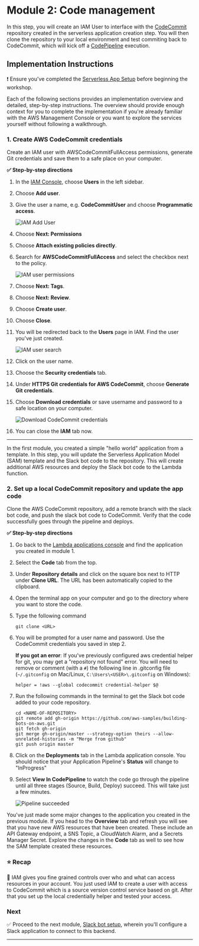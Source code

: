 # Module 2: Code management

In this step, you will create an IAM User to interface with the [CodeCommit][codecommit] repository created in the serverless application creation step. You will then clone the repository to your local environment and test commiting back to CodeCommit, which will kick off a [CodePipeline][codepipeline] execution.

## Implementation Instructions

:heavy_exclamation_mark: Ensure you've completed the [Serverless App Setup][serverless-app-setup] before beginning
the workshop.

Each of the following sections provides an implementation overview and detailed, step-by-step instructions. The overview should provide enough context for you to complete the implementation if you're already familiar with the AWS Management Console or you want to explore the services yourself without following a walkthrough.

### 1. Create AWS CodeCommit credentials
Create an IAM user with AWSCodeCommitFullAccess permissions, generate Git credentials and save them to a safe place on your computer.

**:white_check_mark: Step-by-step directions**

1. In the [IAM Console][iam-console], choose **Users** in the left sidebar.
1. Choose **Add user**.
1. Give the user a name, e.g. **CodeCommitUser** and choose **Programmatic access**.

    ![IAM Add User](../images/iam-add-user.png)

1. Choose **Next: Permissions**
1. Choose **Attach existing policies directly**.
1. Search for **AWSCodeCommitFullAccess** and select the checkbox next to the policy.

    ![IAM user permissions](../images/iam-user-permissions.png)

1. Choose **Next: Tags**.
1. Choose **Next: Review**.
1. Choose **Create user**.
1. Choose **Close**.
1. You will be redirected back to the **Users** page in IAM. Find the user you've just created.

    ![IAM user search](../images/iam-find-user.png)

1. Click on the user name.
1. Choose the **Security credentials** tab.
1. Under **HTTPS Git credentials for AWS CodeCommit**, choose **Generate Git credentials**.
1. Choose **Download credentials** or save username and password to a safe location on your computer.

    ![Download CodeCommit credentials](../images/permissions-codecommit-creds-generated.png)
1. You can close the **IAM** tab now.

---
In the first module, you created a simple "hello world" application from a template. In this step, you will update the Serverless Application Model (SAM) template and the Slack bot code to the repository. This will create additional AWS resources and deploy the Slack bot code to the Lambda function.

### 2. Set up a local CodeCommit repository and update the app code
Clone the AWS CodeCommit repository, add a remote branch with the slack bot code, and push the slack bot code to CodeCommit. Verify that the code successfully goes through the pipeline and deploys.

**:white_check_mark: Step-by-step directions**

1. Go back to the [Lambda applications console][lambda-apps] and find the application you created in module 1.
1. Select the **Code** tab from the top.
1. Under **Repository details** and click on the square box next to HTTP under **Clone URL**. The URL has been automatically copied to the clipboard.
1. Open the terminal app on your computer and go to the directory where you want to store the code.
1. Type the following command 
    ```
    git clone <URL>
    ```
1. You will be prompted for a user name and password. Use the CodeCommit credentials you saved in step 2.

    **If you got an error**: If you've previously configured aws credential helper for git, you may get a "repository not found" error. You will need to remove or comment (with a `#`) the following line in .gitconfig file (`~/.gitconfig` on Mac/Linux, `C:\Users\<USER>\.gitconfig` on Windows):
    ```
    helper = !aws --global codecommit credential-helper $@
    ```
1. Run the following commands in the terminal to get the Slack bot code added to your code repository.
    ```
    cd <NAME-OF-REPOSITORY>
    git remote add gh-origin https://github.com/aws-samples/building-bots-on-aws.git
    git fetch gh-origin
    git merge gh-origin/master --strategy-option theirs --allow-unrelated-histories -m "Merge from github"
    git push origin master
    ```
1. Click on the **Deployments** tab in the Lambda application console. You should notice that your Application Pipeline's **Status** will change to "InProgress"
1. Select **View In CodePipeline** to watch the code go through the pipeline until all three stages (Source, Build, Deploy) succeed. This will take just a few minutes.

    ![Pipeline succeeded](../images/code-pipeline-success.png)
    
You've just made some major changes to the application you created in the previous module. If you head to the **Overview** tab and refresh you will see that you have new AWS resources that have been created. These include an API Gateway endpoint, a SNS Topic, a CloudWatch Alarm, and a Secrets Manager Secret. Explore the changes in the **Code** tab as well to see how the SAM template created these resources.

### :star: Recap

:wrench: IAM gives you fine grained controls over who and what can access resources in your account. You just used IAM to create a user with access to CodeCommit which is a source version control service based on git. After that you set up the local credentially helper and tested your access.

### Next

:white_check_mark: Proceed to the next module, [Slack bot setup][setup-chatbot], wherein you'll configure a Slack application to connect to this backend.

---
[cognito]: https://aws.amazon.com/cognito/
[lambda]: https://aws.amazon.com/lambda/
[api-gw]: https://aws.amazon.com/api-gateway/
[s3]: https://aws.amazon.com/s3/
[dynamodb]: https://aws.amazon.com/dynamodb/
[secrets-manager]: https://aws.amazon.com/secrets-manager/
[sns]: https://aws.amazon.com/sns/
[cloudwatch]: https://aws.amazon.com/cloudwatch/
[chatbot]: https://aws.amazon.com/chatbot/
[aws-sam]: https://aws.amazon.com/serverless/sam/
[codepipeline]: https://aws.amazon.com/codepipeline/
[codecommit]: https://aws.amazon.com/codecommit/
[codebuild]: https://aws.amazon.com/codebuild/
[cloudformation]: https://aws.amazon.com/cloudformation/
[aws-console]: https://console.aws.amazon.com
[iam-console]: https://console.aws.amazon.com/iam/home
[lambda-console]: https://console.aws.amazon.com/lambda/home
[cfn-console]: https://console.aws.amazon.com/cloudformation/home
[s3-console]: https://console.aws.amazon.com/s3/home
[chatbot-console]: https://console.aws.amazon.com/chatbot/home
[api-slack]: https://api.slack.com
[lambda-apps]: https://us-east-2.console.aws.amazon.com/lambda/home?region=us-east-2#/applications

[setup]: ../00_Setup/
[cleanup]: ../01_Cleanup/
[serverless-app-setup]: ../1_ServerlessAppSetup/
[code-management]: ../2_CodeManagement/
[setup-chatbot]: ../3_ChatBot/
[notifications]: ../4_AWSNotifications/